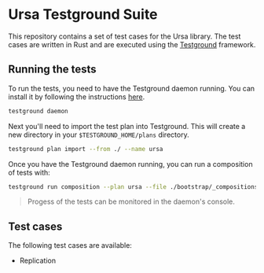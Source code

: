 # Ursa Testground Suite

This repository contains a set of test cases for the Ursa library. The test cases are written in Rust and are executed using the [Testground](https://github.com) framework.

## Running the tests

To run the tests, you need to have the Testground daemon running. You can install it by following the instructions [here](https://docs.testground.ai/getting-started/installation).

```bash
testground daemon
```

Next you'll need to import the test plan into Testground. This will create a new directory in your `$TESTGROUND_HOME/plans` directory.

```bash
testground plan import --from ./ --name ursa
```

Once you have the Testground daemon running, you can run a composition of tests with:

```bash
testground run composition --plan ursa --file ./bootstrap/_compositions/rust.toml
```

> Progess of the tests can be monitored in the daemon's console.

## Test cases

The following test cases are available:
- Replication
